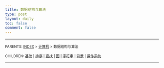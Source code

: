 ```yaml
---
title: 数据结构与算法
type: post
layout: daily
toc: false
comment: false
---
```

---
<small>PARENTS: [INDEX](/gknows/wikimap) > [计算机](/gknows/计算机) > 数据结构与算法</small>

<small>CHILDREN: [基础](/gknows/基础) | [排序](/gknows/排序) | [查找](/gknows/查找) | [图](/gknows/图) | [字符串](/gknows/字符串) | [背景](/gknows/背景) | [操作系统](/gknows/操作系统)</small>

---
